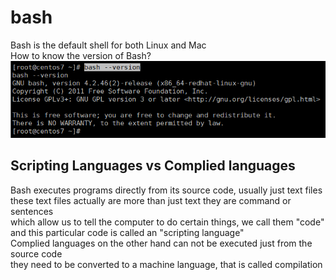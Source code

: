 # bash
Bash is the default shell for both Linux and Mac<br>
How to know the version of Bash?<br>
<img src="/img/bash--version.png" alt="bash version"><br>
## Scripting Languages vs Complied languages
Bash executes programs directly from its source code, usually just text files<br>
these text files actually are more than just text they are command or sentences<br>
which allow us to tell the computer to do certain things, we call them "code"<br>
and this particular code is called an "scripting language"<br>
Complied languages on the other hand can not be executed just from the source code <br>
they need to be converted to a machine language, that is called compilation<br>
